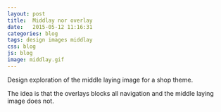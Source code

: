 ```yaml
---
layout: post
title:  Middlay nor overlay 
date:   2015-05-12 11:16:31
categories: blog
tags: design images middlay  
css: blog
js: blog
image: middlay.gif
---
```


Design exploration of the middle laying image for a shop theme.

The idea is that the overlays blocks all navigation and the middle laying image does not. 